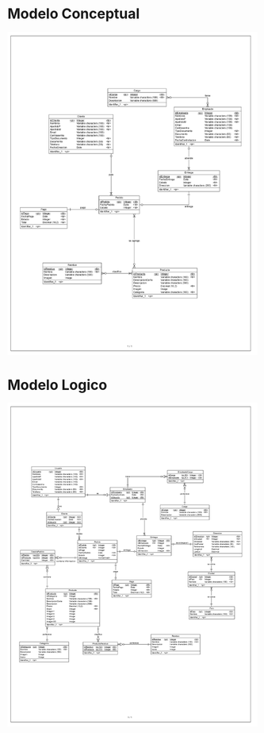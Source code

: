# Modelo Conceptual
![Modelo Conceptual](./conceptual/ModeloConceptual.jpg)
# Modelo Logico
![Modelo Conceptual](./logico/ModeloLogico.jpg)

